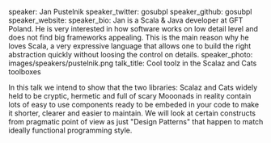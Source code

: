 speaker: Jan Pustelnik
speaker_twitter: gosubpl
speaker_github: gosubpl
speaker_website:
speaker_bio: Jan is a Scala & Java developer at GFT Poland. He is very interested in how software works on low detail level and does not find big frameworks appealing. This is the main reason why he loves Scala, a very expressive language that allows one to build the right abstraction quickly without loosing the control on details.
speaker_photo: images/speakers/pustelnik.png
talk_title: Cool toolz in the Scalaz and Cats toolboxes



In this talk we intend to show that the two libraries: Scalaz and Cats widely held to be cryptic, hermetic and full of scary Mooonads in reality contain lots of easy to use components ready to be embeded in your code to make it shorter, clearer and easier to maintain. We will look at certain constructs from pragmatic point of view as just "Design Patterns" that happen to match ideally functional programming style.